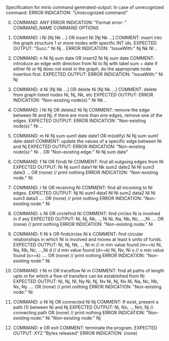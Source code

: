 Specification for miris command generated-output:
In case of unrecognized command:
    ERROR INDICATION: "Unrecognized command"

0. COMMAND: ANY
    ERROR INDICATION: "Format error: " COMMAND_NAME COMMAND OPTIONS

1.  COMMAND: i Ni [Nj Nk ...]
    	 OR
    	 insert Ni [Nj Nk ...]
    COMMENT: insert into the graph structure 1 or more nodes
             with specific INT ids.
    EXPECTED OUTPUT:
    	 "Succ:" Ni Nj ..
    ERROR INDICATION:
    	 "IssueWith:" Nj Nk Nl ..

2.  COMMAND: n Ni Nj sum date
             OR
             insert2 Ni Nj sum date
    COMMENT: introduce an edge with direction from Ni to Nj with label
             sum + date if either Ni or Nj does not exist in the graph,
             do the appropriate node insertion first.
    EXPECTED OUTPUT:
    ERROR INDICATION: "IssueWith:" Ni Nj

3.  COMMAND: d Ni [Nj Nk ...]
             OR
             delete Ni [Nj Nk ...]
    COMMENT: delete from graph listed nodes Ni, Nj, Nk, etc
    EXPECTED OUTPUT:
    ERROR INDICATION:
             "Non-existing node(s):" Ni Nk ..

4.  COMMAND: l Ni Nj
             OR
             delete2 Ni Nj
    COMMENT: remove the edge between Ni and Nj; if there are
	     more than one edges, remove one of the edges.
    EXPECTED OUTPUT:
    ERROR INDICATION:
             "Non-existing node(s):" Ni ..

5.  COMMAND: m Ni Nj sum sum1 date date1
             OR
             m(odify) Ni Nj sum sum1 date date1
    COMMENT: update the values of a specific edge between Ni and Nj
    EXPECTED OUTPUT:
    ERROR INDICATION:
             "Non-existing node(s):" Ni ..
             OR
             "Non-existing edge:" Ni Nj sum date"

6.  COMMAND: f Ni
             OR
             f(ind) Ni
    COMMENT: find all outgoing edges from Ni
    EXPECTED OUTPUT:
             Ni Nj sum1 date1
             Ni Nk sum2 date2
             Ni Nl sum3 date3
             ...
             OR
             (none) // print nothing
    ERROR INDICATION:
             "Non-existing node:" Ni

7.  COMMAND: r Ni
             OR
             receiving Ni
    COMMENT: find all incoming to Ni edges.
    EXPECTED OUTPUT:
             Nj Ni sum1 data1
             Nl Ni sum2 data2
             Nl Ni sum3 data3
             ....
             OR
             (none) // print nothing
    ERROR INDICATION:
             "Non-existing node:" Ni

8.  COMMAND: c Ni
             OR
             circlefind Ni
    COMMENT: find circles Ni is involved in if any
    EXPECTED OUTPUT:
             Ni, Nj, Nk, .., Ni
             Ni, Na, Nb, Nc, ...,Ni
             ....
             OR
             (none) // print nothing
    ERROR INDICATION:
             "Non-existing node:" Ni

9.  COMMAND: fi Ni k
             OR
             findcircles Ni k
    COMMENT: find circular relationships in which Ni is involved and
             moves at least k units of funds.
    EXPECTED OUTPUT:
             Ni, Nj, Nk, .., Ni m      // m min value found (m>=k)
             Ni, Na, Nb, Nc, ...,Ni d  // d min value found (d>=k)
             Ni, Nv, Ni o              // o min value found (o>=k)
             ....
             OR
             (none) // print nothing
    ERROR INDICATION:
            "Non-existing node:" Ni

10. COMMAND: t Ni m
             OR
             traceflow Ni m
    COMMENT: find all paths of length upto m for which a flow of transfers can
             be establsihed from Ni
    EXPECTED OUTPUT:
             Ni, Nj, Nl, Ny
             Ni, Nj, Nv
             Ni, Nj, Nv
             Ni, Na, Nc, Nb, Nx, Ny
             ....
             OR
             (none) // print nothing
    ERROR INDICATION:
            "Non-existing node:" Ni

11. COMMAND: o Ni Nj
             OR
             connected Ni Nj
    COMMENT: If exist, present a path (1) between Ni and Nj
    EXPECTED OUTPUT:
             Ni, No, .., Nm, Nj // connecting path
             OR
             (none) // print nothing
    ERROR INDICATION:
             "Non-existing node:" Ni
             "Non-existing node:" Nj

12. COMMAND: e
             OR
             exit
    COMMENT: terminate the program.
    EXPECTED OUTPUT:
             XYZ "Bytes released"
    ERROR INDICATION:
             (none)
